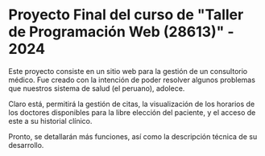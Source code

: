 # Proyecto Final del curso de "Taller de Programación Web (28613)" - 2024
Este proyecto consiste en un sitio web para la gestión de un consultorio médico. Fue creado con la intención de poder resolver algunos problemas que nuestros sistema de salud (el peruano), adolece.

Claro está, permitirá la gestión de citas, la visualización de los horarios de los doctores disponibles para la libre elección del paciente, y el acceso de este a su historial clínico.

Pronto, se detallarán más funciones, así como la descripción técnica de su desarrollo.
